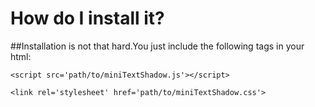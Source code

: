 # How do I install it?

##Installation is not that hard.You just include the following tags in your html:

```<script src='path/to/miniTextShadow.js'></script>```

```<link rel='stylesheet' href='path/to/miniTextShadow.css'>```